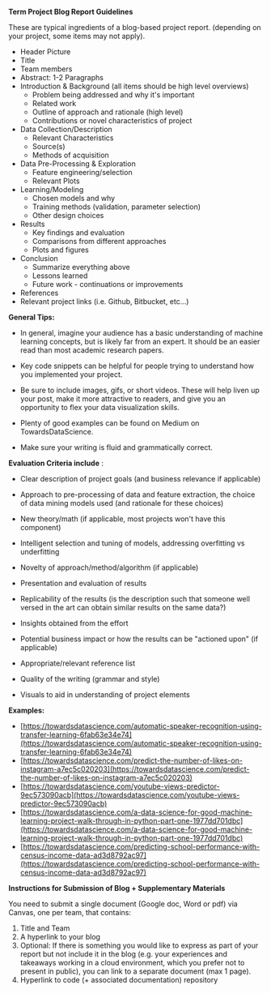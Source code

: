 **Term Project Blog Report Guidelines**

These are typical ingredients o­­­­­f a blog-based project report. (depending on your project, some items may not apply).

- Header Picture
- Title
- Team members
- Abstract: 1-2 Paragraphs
- Introduction &amp; Background (all items should be high level overviews)
  - Problem being addressed and why it&#39;s important
  - Related work
  - Outline of approach and rationale (high level)
  - Contributions or novel characteristics of project
- Data Collection/Description
  - Relevant Characteristics
  - Source(s)
  - Methods of acquisition
- Data Pre-Processing &amp; Exploration
  - Feature engineering/selection
  - Relevant Plots
- Learning/Modeling
  - Chosen models and why
  - Training methods (validation, parameter selection)
  - Other design choices
- Results
  - Key findings and evaluation
  - Comparisons from different approaches
  - Plots and figures
- Conclusion
  - Summarize everything above
  - Lessons learned
  - Future work - continuations or improvements
- References
- Relevant project links (i.e. Github, Bitbucket, etc…)

**General Tips:**

- In general, imagine your audience has a basic understanding of machine learning concepts, but is likely far from an expert. It should be an easier read than most academic research papers.
- Key code snippets can be helpful for people trying to understand how you implemented your project.

- Be sure to include images, gifs, or short videos. These will help liven up your post, make it more attractive to readers, and give you an opportunity to flex your data visualization skills.
- Plenty of good examples can be found on Medium on TowardsDataScience.
- Make sure your writing is fluid and grammatically correct.

**Evaluation Criteria include** :

- Clear description of project goals (and business relevance if applicable)

- Approach to pre-processing of data and feature extraction, the choice of data mining models used (and rationale for these choices)
- New theory/math (if applicable, most projects won&#39;t have this component)
- Intelligent selection and tuning of models, addressing overfitting vs underfitting
- Novelty of approach/method/algorithm (if applicable)
- Presentation and evaluation of results
- Replicability of the results (is the description such that someone well versed in the art can obtain similar results on the same data?)
- Insights obtained from the effort
- Potential business impact or how the results can be &quot;actioned upon&quot; (if applicable)
- Appropriate/relevant reference list
- Quality of the writing (grammar and style)
- Visuals to aid in understanding of project elements

**Examples:**

- [https://towardsdatascience.com/automatic-speaker-recognition-using-transfer-learning-6fab63e34e74](https://towardsdatascience.com/automatic-speaker-recognition-using-transfer-learning-6fab63e34e74)
- [https://towardsdatascience.com/predict-the-number-of-likes-on-instagram-a7ec5c020203](https://towardsdatascience.com/predict-the-number-of-likes-on-instagram-a7ec5c020203)
- [https://towardsdatascience.com/youtube-views-predictor-9ec573090acb](https://towardsdatascience.com/youtube-views-predictor-9ec573090acb)
- [https://towardsdatascience.com/a-data-science-for-good-machine-learning-project-walk-through-in-python-part-one-1977dd701dbc](https://towardsdatascience.com/a-data-science-for-good-machine-learning-project-walk-through-in-python-part-one-1977dd701dbc)
- [https://towardsdatascience.com/predicting-school-performance-with-census-income-data-ad3d8792ac97](https://towardsdatascience.com/predicting-school-performance-with-census-income-data-ad3d8792ac97)

**Instructions for Submission of Blog + Supplementary Materials**

You need to submit a single document (Google doc, Word or pdf) via Canvas, one per team, that contains:

1. Title and Team
2. A hyperlink to your blog
  1. Optional: If there is something you would like to express as part of your report but not include it in the blog (e.g. your experiences and takeaways working in a cloud environment, which you prefer not to present in public), you can link to a separate document (max 1 page).
3. Hyperlink to code (+ associated documentation) repository